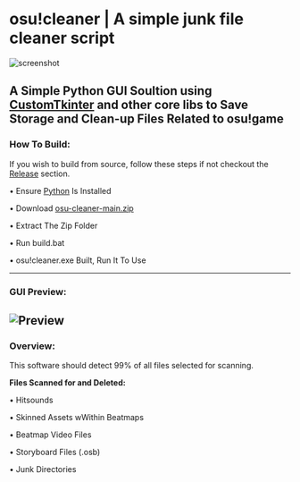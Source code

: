 # **osu!cleaner | A simple junk file cleaner script**

![screenshot](https://i.imgur.com/qcMt2ua.png)

A Simple Python GUI Soultion using [CustomTkinter](https://github.com/tomschimansky/customtkinter) and other core libs to Save Storage and Clean-up Files Related to osu!game
---
### How To Build:
If you wish to build from source, follow these steps if not checkout the [Release](https://github.com/Jordynns/osu-cleaner/releases/tag/osu-cleaner) section.

• Ensure [Python](https://www.python.org/downloads/) Is Installed

• Download [osu-cleaner-main.zip](https://github.com/Jordynns/osu-cleaner/archive/refs/heads/main.zip)

• Extract The Zip Folder

• Run build.bat

• osu!cleaner.exe Built, Run It To Use

---
### GUI Preview:
![Preview](https://i.imgur.com/vPnwNxB.png)
---
### Overview:
This software should detect 99% of all files selected for scanning.

**Files Scanned for and Deleted:**

• Hitsounds

• Skinned Assets wWithin Beatmaps

• Beatmap Video Files

• Storyboard Files (.osb)

• Junk Directories

